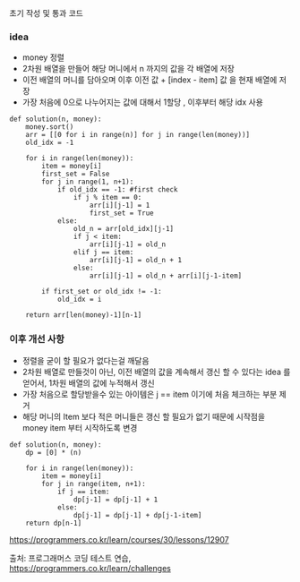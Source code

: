 초기 작성 및 통과 코드

### idea
- money 정렬 
- 2차원 배열을 만들어 해당 머니에서 n 까지의 값을 각 배열에 저장  
- 이전 배열의 머니를 담아오며 이후 이전 값 + [index - item] 값 을 현재 배열에 저장
- 가장 처음에 0으로 나누어지는 값에 대해서 1할당 , 이후부터 해당 idx 사용

```python3
def solution(n, money):
    money.sort()
    arr = [[0 for i in range(n)] for j in range(len(money))]
    old_idx = -1

    for i in range(len(money)):
        item = money[i]
        first_set = False
        for j in range(1, n+1):
            if old_idx == -1: #first check
                if j % item == 0:
                    arr[i][j-1] = 1
                    first_set = True
            else:
                old_n = arr[old_idx][j-1]
                if j < item:
                    arr[i][j-1] = old_n
                elif j == item:
                    arr[i][j-1] = old_n + 1
                else:
                    arr[i][j-1] = old_n + arr[i][j-1-item]

        if first_set or old_idx != -1:
            old_idx = i

    return arr[len(money)-1][n-1]
```

### 이후 개선 사항
- 정렬을 굳이 할 필요가 없다는걸 깨달음
- 2차원 배열로 만들것이 아닌, 이전 배열의 값을 계속해서 갱신 할 수 있다는 idea 를 얻어서, 1차원 배열의 값에 누적해서 갱신
- 가장 처음으로 할당받을수 있는 아이템은 j == item 이기에 처음 체크하는 부분 제거
- 해당 머니의 Item 보다 적은 머니들은 갱신 할 필요가 없기 때문에 시작점을 money item 부터 시작하도록 변경  

```python3
def solution(n, money):
    dp = [0] * (n)
    
    for i in range(len(money)):
        item = money[i]
        for j in range(item, n+1):
            if j == item:
                dp[j-1] = dp[j-1] + 1
            else:
                dp[j-1] = dp[j-1] + dp[j-1-item]
    return dp[n-1]
```

https://programmers.co.kr/learn/courses/30/lessons/12907

출처: 프로그래머스 코딩 테스트 연습, https://programmers.co.kr/learn/challenges
